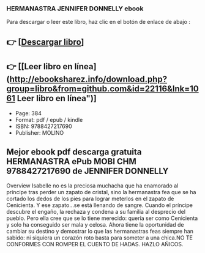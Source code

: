 ### HERMANASTRA JENNIFER DONNELLY ebook

Para descargar o leer este libro, haz clic en el botón de enlace de abajo :

## 👉  [**[Descargar libro](http://ebooksharez.info/download.php?group=libro&from=github.com&id=22116&lnk=1061 "Descargar libro")**]

## 👉  [**[Leer libro en línea](http://ebooksharez.info/download.php?group=libro&from=github.com&id=22116&lnk=1061 Leer libro en línea")**]




* Page: 384
* Format: pdf / epub / kindle
* ISBN: 9788427217690
* Publisher:  MOLINO 

## Mejor ebook pdf descarga gratuita HERMANASTRA ePub MOBI CHM 9788427217690 de JENNIFER DONNELLY

Overview
Isabelle no es la preciosa muchacha que ha enamorado al príncipe tras perder un zapato de cristal, sino la hermanastra fea que se ha cortado los dedos de los pies para lograr meterlos en el zapato de Cenicienta. Y ese zapato…se está llenando de sangre. Cuando el príncipe descubre el engaño, la rechaza y condena a su familia al desprecio del pueblo. Pero ella cree que se lo tiene merecido: quería ser como Cenicienta y solo ha conseguido ser mala y celosa. Ahora tiene la oportunidad de cambiar su destino y demostrar lo que las hermanastras feas siempre han sabido: ni siquiera un corazón roto basta para someter a una chica.NO TE CONFORMES CON ROMPER EL CUENTO DE HADAS. HAZLO AÑICOS.




